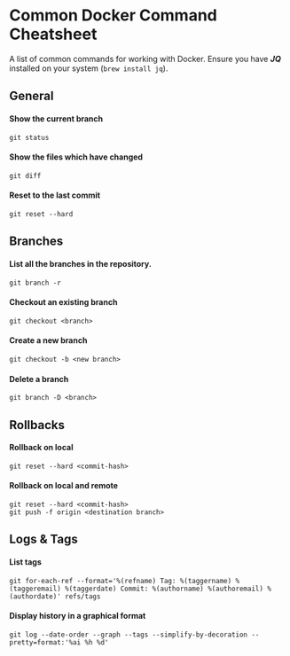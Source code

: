 # Common Docker Command Cheatsheet

A list of common commands for working with Docker. Ensure you have **_JQ_**
installed on your system (`brew install jq`).

## General

#### Show the current branch

`git status`

#### Show the files which have changed

`git diff`

#### Reset to the last commit

`git reset --hard`

## Branches

#### List all the branches in the repository.

`git branch -r`

#### Checkout an existing branch

`git checkout <branch>`

#### Create a new branch

`git checkout -b <new branch>`

#### Delete a branch

`git branch -D <branch>`

## Rollbacks

#### Rollback on local

`git reset --hard <commit-hash>`

#### Rollback on local and remote

```
git reset --hard <commit-hash>
git push -f origin <destination branch>
```

## Logs & Tags

#### List tags

`git for-each-ref --format='%(refname) Tag: %(taggername) %(taggeremail) %(taggerdate) Commit: %(authorname) %(authoremail) %(authordate)' refs/tags`

#### Display history in a graphical format

`git log --date-order --graph --tags --simplify-by-decoration --pretty=format:'%ai %h %d'`








